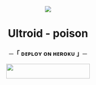 <p align="center">
  <img src="https://graph.org/file/65b7f42c83a56c90557d9.jpg">
</p>
</p>
<h1 align="center">
  <b>Ultroid - poison</b>
<h3 align="center">
    ─「 ᴅᴇᴩʟᴏʏ ᴏɴ ʜᴇʀᴏᴋᴜ 」─
</h3>

<p align="center"><a href="https://dashboard.heroku.com/new?template=https://github.com/Rajpomane/hackerheart"> <img src="https://img.shields.io/badge/Deploy%20On%20Heroku-black?style=for-the-badge&logo=heroku" width="220" height="38.45"/></a></p>
